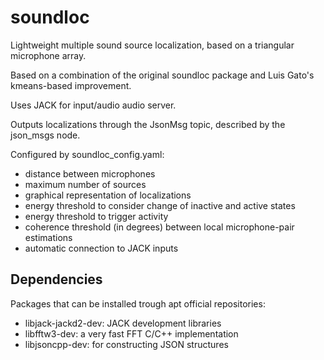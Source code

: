 # soundloc
Lightweight multiple sound source localization, based on a triangular microphone array.

Based on a combination of the original soundloc package and Luis Gato's kmeans-based improvement.

Uses JACK for input/audio audio server.

Outputs localizations through the JsonMsg topic, described by the json_msgs node.

Configured by soundloc_config.yaml:
* distance between microphones
* maximum number of sources
* graphical representation of localizations
* energy threshold to consider change of inactive and active states
* energy threshold to trigger activity
* coherence threshold (in degrees) between local microphone-pair estimations
* automatic connection to JACK inputs


## Dependencies
Packages that can be installed trough apt official repositories:
* libjack-jackd2-dev: JACK development libraries
* libfftw3-dev: a very fast FFT C/C++ implementation
* libjsoncpp-dev: for constructing JSON structures

